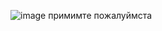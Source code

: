 ![image](https://github.com/Error404Macro/Bootstrap/assets/119037616/fbfc164b-1e58-4408-8964-993378d2e5a3)
примимте пожалуймста
